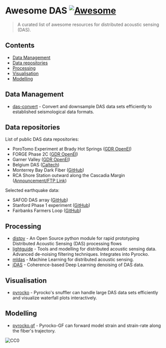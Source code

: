 # Awesome DAS [![Awesome](https://awesome.re/badge.svg)](https://awesome.re)

> A curated list of awesome resources for distributed acoustic sensing (DAS).

## Contents

<!-- toc -->

* [Data Management](#data-management)
* [Data repositories](#data-repositories)
* [Processing](#processing)
* [Visualisation](#visualisation)
* [Modelling](#modelling)

<!-- tocstop -->

## Data Management

* [das-convert](https://git.pyrocko.org/pyrocko/das-convert) - Convert and downsample DAS data sets efficiently to established seismological data formats.

## Data repositories

List of public DAS data repositories:

* PoroTomo Experiment at Brady Hot Springs ([GDR OpenEI](https://gdr.openei.org/submissions/849))
* FORGE Phase 2C ([GDR OpenEI](https://gdr.openei.org/submissions/1185))
* Garner Valley ([GDR OpenEI](https://gdr.openei.org/submissions/614))
* Belgium DAS ([Caltech](https://data.caltech.edu/records/1296))
* Monterrey Bay Dark Fiber ([GitHub](https://github.com/njlindsey/Photonic-seismology-in-Monterey-Bay-Dark-fiber1DAS-illuminates-offshore-faults-and-coastal-ocean))
* RCA Shore Station outward along the Cascadia Margin ([Announcement/FTP Link](https://oceanobservatories.org/2022/02/distributed-acoustic-sensing-lays-groundwork-for-earthquake-tsunami-warnings-and-more/))

Selected earthquake data:

* SAFOD DAS array ([GitHub](https://github.com/ariellellouch/DASDetection))
* Stanford Phase 1 experiment ([GitHub](https://github.com/eileenrmartin/FiberOpticEarthquakes))
* Fairbanks Farmers Loop ([GitHub](https://github.com/eileenrmartin/FiberOpticEarthquakes))

## Processing

* [distpy](https://github.com/Schlumberger/distpy) - An Open Source python module for rapid prototyping Distributed Acoustic Sensing (DAS) processing flows
* [lightguide](https://github.com/pyrocko/lightguide) - Tools and modelling for distributed acoustic sensing data. Advanced de-noising filtering techniques. Integrates into Pyrocko.
* [mldas](https://github.com/DAS-RCN/mldas) - Machine Learning for distributed acoustic sensing.
* [jDAS](https://github.com/martijnende/jDAS) - Coherence-based Deep Learning denoising of DAS data.

## Visualisation

* [pyrocko](https://pyrocko.org) - Pyrocko's snuffler can handle large DAS data sets efficiently and visualize waterfall plots interactively.

## Modelling

* [pyrocko.gf](https://pyrocko.org) - Pyrocko-GF can forward model strain and strain-rate along the fiber's trajectory.

![CC0](https://licensebuttons.net/p/zero/1.0/88x31.png "CC0 1.0 Universal (CC0 1.0)")

